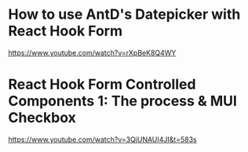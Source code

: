 # How to use AntD's Datepicker with React Hook Form
https://www.youtube.com/watch?v=rXpBeK8Q4WY

# React Hook Form Controlled Components 1: The process & MUI Checkbox
https://www.youtube.com/watch?v=3QjUNAUI4JI&t=583s